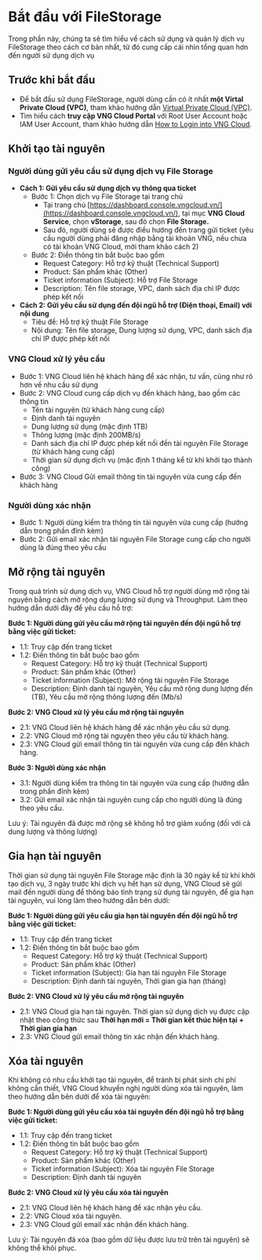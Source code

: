 # Bắt đầu với FileStorage

Trong phần này, chúng ta sẽ tìm hiểu về cách sử dụng và quản lý dịch vụ FileStorage theo cách cơ bản nhất, từ đó cung cấp cái nhìn tổng quan hơn đến người sử dụng dịch vụ

## Trước khi bắt đầu

* Để bắt đầu sử dụng FileStorage, người dùng cần có ít nhất **một Virtal Private Cloud (VPC)**, tham khảo hướng dẫn [Virtual Private Cloud (VPC)](../../vserver/compute-hcm03-1a/network/virtual-private-cloud-vpc.md).
* Tìm hiểu cách **truy cập VNG Cloud Portal** với Root User Account hoặc IAM User Account, tham khảo hướng dẫn [How to Login into VNG Cloud](../../identity-and-access-management-iam/cac-loai-dinh-danh-iam/tai-khoan-user-accounts/cach-dang-nhap-vao-vng-cloud.md).

## Khởi tạo tài nguyên

### Người dùng gửi yêu cầu sử dụng dịch vụ File Storage

* **Cách 1: Gửi yêu cầu sử dụng dịch vụ thông qua ticket**
  * Bước 1: Chọn dịch vụ File Storage tại trang chủ
    * Tại trang chủ [https://dashboard.console.vngcloud.vn/](https://dashboard.console.vngcloud.vn/), tại mục **VNG Cloud Service**, chọn **vStorage**, sau đó chọn **File Storage.**
    * Sau đó, người dùng sẽ được điều hướng đến trang gửi ticket (yêu cầu người dùng phải đăng nhập bằng tài khoản VNG, nếu chưa có tài khoản VNG Cloud, mời tham khảo cách 2)
  * Bước 2: Điền thông tin bắt buộc bao gồm
    * Request Category: Hỗ trợ kỹ thuật (Technical Support)
    * Product: Sản phẩm khác (Other)
    * Ticket information (Subject): Hỗ trợ File Storage
    * Description: Tên file storage, VPC, danh sách địa chỉ IP được phép kết nối
* **Cách 2: Gửi yêu cầu sử dụng đến đội ngũ hỗ trợ (Điện thoại, Email) với nội dung**
  * Tiêu đề: Hỗ trợ kỹ thuật File Storage
  * Nội dung: Tên file storage, Dung lượng sử dụng, VPC, danh sách địa chỉ IP được phép kết nối

### VNG Cloud xử lý yêu cầu

* Bước 1: VNG Cloud liên hệ khách hàng để xác nhận, tư vấn, cũng như rõ hơn về nhu cầu sử dụng
* Bước 2: VNG Cloud cung cấp dịch vụ đến khách hàng, bao gồm các thông tin
  * Tên tài nguyên (từ khách hàng cung cấp)
  * Định danh tài nguyên
  * Dung lượng sử dụng (mặc định 1TB)
  * Thông lượng (mặc định 200MB/s)
  * Danh sách địa chỉ IP được phép kết nối đền tài nguyên File Storage (từ khách hàng cung cấp)
  * Thời gian sử dụng dịch vụ (mặc định 1 tháng kể từ khi khởi tạo thành công)
* Bước 3: VNG Cloud Gửi email thông tin tài nguyên vừa cung cấp đến khách hàng

### Người dùng xác nhận

* Bước 1: Người dùng kiểm tra thông tin tài nguyên vừa cung cấp (hướng dẫn trong phần đính kèm)
* Bước 2: Gửi email xác nhận tài nguyên File Storage cung cấp cho người dùng là đúng theo yêu cầu

## Mở rộng tài nguyên

Trong quá trình sử dụng dịch vụ, VNG Cloud hỗ trợ người dùng mở rộng tài nguyên bằng cách mở rộng dung lượng sử dụng và Throughput. Làm theo hướng dẫn dưới đây để yêu cầu hỗ trợ:

**Bước 1: Người dùng gửi yêu cầu mở rộng tài nguyên đến đội ngũ hỗ trợ bằng việc gửi ticket:**

* 1.1: Truy cập đến trang ticket
* 1.2: Điền thông tin bắt buộc bao gồm
  * Request Category: Hỗ trợ kỹ thuật (Technical Support)
  * Product: Sản phẩm khác (Other)
  * Ticket information (Subject): Mở rộng tài nguyên File Storage
  * Description: Định danh tài nguyên, Yêu cầu mở rộng dung lượng đến (TB), Yêu cầu mở rộng thông lượng đến (Mb/s)

**Bước 2: VNG Cloud xử lý yêu cầu mở rộng tài nguyên**

* 2.1: VNG Cloud liên hệ khách hàng để xác nhận yêu cầu sử dụng.
* 2.2: VNG Cloud mở rộng tài nguyên theo yêu cầu từ khách hàng.
* 2.3: VNG Cloud gửi email thông tin tài nguyên vừa cung cấp đến khách hàng.

**Bước 3: Người dùng xác nhận**

* 3.1: Người dùng kiểm tra thông tin tài nguyên vừa cung cấp (hướng dẫn trong phần đính kèm)
* 3.2: Gửi email xác nhận tài nguyên cung cấp cho người dùng là đúng theo yêu cầu.

Lưu ý: Tài nguyên đã được mở rộng sẽ không hỗ trợ giảm xuống (đối với cả dung lượng và thông lượng)

## Gia hạn tài nguyên

Thời gian sử dụng tài nguyên File Storage mặc định là 30 ngày kể từ khi khởi tạo dịch vụ, 3 ngày trước khi dịch vụ hết hạn sử dụng, VNG Cloud sẽ gửi mail đến người dùng để thông báo tình trạng sử dụng tài nguyên, để gia hạn tài nguyên, vui lòng làm theo hướng dẫn bên dưới:

**Bước 1: Người dùng gửi yêu cầu gia hạn tài nguyên đến đội ngũ hỗ trợ bằng việc gửi ticket:**

* 1.1: Truy cập đến trang ticket
* 1.2: Điền thông tin bắt buộc bao gồm
  * Request Category: Hỗ trợ kỹ thuật (Technical Support)
  * Product: Sản phẩm khác (Other)
  * Ticket information (Subject): Gia hạn tài nguyên File Storage
  * Description: Định danh tài nguyên, Thời gian gia hạn (tháng)

**Bước 2: VNG Cloud xử lý yêu cầu mở rộng tài nguyên**

* 2.1:  VNG Cloud gia hạn tài nguyên. Thời gian sử dụng dịch vụ được cập nhật theo công thức sau **Thời hạn mới = Thời gian kết thúc hiện tại + Thời gian gia hạn**
* 2.3: VNG Cloud gửi email thông tin xác nhận đến khách hàng.

## Xóa tài nguyên

Khi không có nhu cầu khởi tạo tài nguyên, để tránh bị phát sinh chi phí không cần thiết, VNG Cloud khuyến nghị người dùng xóa tài nguyên, làm theo hướng dẫn bên dưới để xóa tài nguyên:

**Bước 1: Người dùng gửi yêu cầu xóa tài nguyên đến đội ngũ hỗ trợ bằng việc gửi ticket:**

* 1.1: Truy cập đến trang ticket
* 1.2: Điền thông tin bắt buộc bao gồm
  * Request Category: Hỗ trợ kỹ thuật (Technical Support)
  * Product: Sản phẩm khác (Other)
  * Ticket information (Subject): Xóa tài nguyên File Storage
  * Description: Định danh tài nguyên

**Bước 2: VNG Cloud xử lý yêu cầu xóa tài nguyên**

* 2.1: VNG Cloud liên hệ khách hàng để xác nhận yêu cầu.
* 2.2:  VNG Cloud xóa tài nguyên.
* 2.3: VNG Cloud gửi email xác nhận đến khách hàng.

Lưu ý: Tài nguyên đã xóa (bao gồm dữ liệu được lưu trữ trên tài nguyên) sẽ không thể khôi phục.
